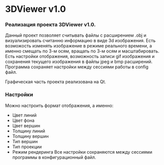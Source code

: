 # 3DViewer v1.0

### Реализация проекта 3DViewer v1.0.

Данный проект позволяет считывать файлы с расширением .obj и визуализировать считанню информацию в виде 3d изображения. 
Есть возможость изменять изображение в режиме реального времени, а именно смещать по 3-м осям, вращать по 3-м осям и масштабировать. 
Есть настройки отображения, возможность записи gif изображения и сохранения текущего изображения в файлы jpeg и bmp расширений. 
Программа сохраняет настройки между сессиями работы в config файл. 

Графическая часть проекта реализована на Qt. 

### Настройки

Можно настроить формат отображения, а именно:

- Цвет линий
- Цвет фона
- Цвет вершин
- Толщину линий
- Толщину вершин
- Тип вершин
- Тип проекции
- Режим рендеринга
Все настройки сохраняются между сессиями программы в конфигурационный файл.
